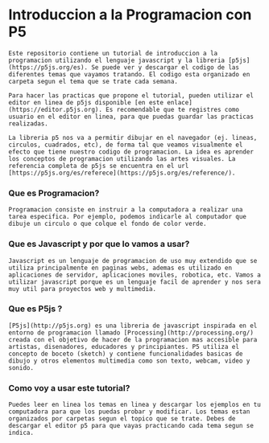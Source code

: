 # Introduccion a la Programacion con P5

    Este repositorio contiene un tutorial de introduccion a la programacion utilizando el lenguaje javascript y la libreria [p5js](https://p5js.org/es). Se puede ver y descargar el codigo de las diferentes temas que vayamos tratando. El codigo esta organizado en carpeta segun el tema que se trate cada semana.

    Para hacer las practicas que propone el tutorial, pueden utilizar el editor en linea de p5js disponible [en este enlace](https://editor.p5js.org). Es recomendable que te registres como usuario en el editor en linea, para que puedas guardar las practicas realizadas.

    La libreria p5 nos va a permitir dibujar en el navegador (ej. lineas, circulos, cuadrados, etc), de forma tal que veamos visualmente el efecto que tiene nuestro codigo de programacion. La idea es aprender los conceptos de programacion utilizando las artes visuales. La referencia completa de p5js se encuentra en el url [https://p5js.org/es/referece](https://p5js.org/es/reference/).

### Que es Programacion? 
    Programacion consiste en instruir a la computadora a realizar una tarea especifica. Por ejemplo, podemos indicarle al computador que dibuje un circulo o que colque el fondo de color verde.

### Que es Javascript y por que lo vamos a usar?
    Javascript es un lenguaje de programacion de uso muy extendido que se utiliza principalmente en paginas webs, ademas es utilizado en aplicaciones de servidor, aplicaciones moviles, robotica, etc. Vamos a utilizar javascript porque es un lenguaje facil de aprender y nos sera muy util para proyectos web y multimedia.

### Que es P5js ?
    [P5js](http://p5js.org) es una libreria de javascript inspirada en el entorno de programacion llamado [Processing](http://processing.org/) creada con el objetivo de hacer de la programacion mas accesible para artistas, disenadores, educadores y principiantes. P5 utiliza el concepto de boceto (sketch) y contiene funcionalidades basicas de dibujo y otros elementos multimedia como son texto, webcam, video y sonido.

### Como voy a usar este tutorial?
    Puedes leer en linea los temas en linea y descargar los ejemplos en tu computadora para que los puedas probar y modificar. Los temas estan organizados por carpetas segun el topico que se trate. Debes de descargar el editor p5 para que vayas practicando cada tema segun se indica.
